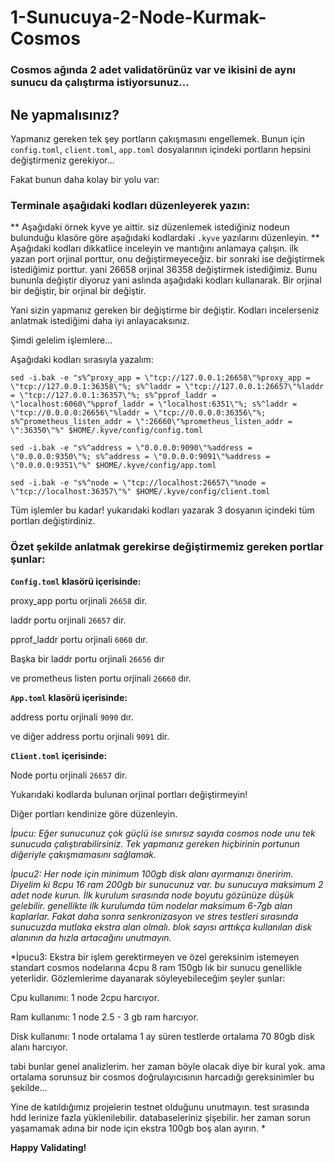 # 1-Sunucuya-2-Node-Kurmak-Cosmos

### Cosmos ağında 2 adet validatörünüz var ve ikisini de aynı sunucu da çalıştırma istiyorsunuz... 
## Ne yapmalısınız?

Yapmanız gereken tek şey portların çakışmasını engellemek. 
Bunun için `config.toml`, `client.toml`, `app.toml` dosyalarının içindeki portların hepsini değiştirmeniz gerekiyor...

Fakat bunun daha kolay bir yolu var: 

### Terminale aşağıdaki kodları düzenleyerek yazın: 
** Aşağıdaki örnek kyve ye aittir. siz düzenlemek istediğiniz nodeun bulunduğu klasöre göre aşağıdaki kodlardaki `.kyve` yazılarını düzenleyin. **
Aşağıdaki kodları dikkatlice inceleyin ve mantığını anlamaya çalışın. 
ilk yazan port orjinal porttur, onu değiştirmeyeceğiz. bir sonraki ise değiştirmek istediğimiz porttur. 
yani 26658 orjinal 36358 değiştirmek istediğimiz. Bunu bununla değiştir diyoruz yani aslında aşağıdaki kodları kullanarak. 
Bir orjinal bir değiştir, bir orjinal bir değiştir. 

Yani sizin yapmanız gereken bir değiştirme bir değiştir. 
Kodları incelerseniz anlatmak istediğimi daha iyi anlayacaksınız. 

Şimdi gelelim işlemlere...

Aşağıdaki kodları sırasıyla yazalım:

```
sed -i.bak -e "s%^proxy_app = \"tcp://127.0.0.1:26658\"%proxy_app = \"tcp://127.0.0.1:36358\"%; s%^laddr = \"tcp://127.0.0.1:26657\"%laddr = \"tcp://127.0.0.1:36357\"%; s%^pprof_laddr = \"localhost:6060\"%pprof_laddr = \"localhost:6351\"%; s%^laddr = \"tcp://0.0.0.0:26656\"%laddr = \"tcp://0.0.0.0:36356\"%; s%^prometheus_listen_addr = \":26660\"%prometheus_listen_addr = \":36350\"%" $HOME/.kyve/config/config.toml
```

```
sed -i.bak -e "s%^address = \"0.0.0.0:9090\"%address = \"0.0.0.0:9350\"%; s%^address = \"0.0.0.0:9091\"%address = \"0.0.0.0:9351\"%" $HOME/.kyve/config/app.toml
```

```
sed -i.bak -e "s%^node = \"tcp://localhost:26657\"%node = \"tcp://localhost:36357\"%" $HOME/.kyve/config/client.toml
```


Tüm işlemler bu kadar! yukarıdaki kodları yazarak 3 dosyanın içindeki tüm portları değiştirdiniz. 


### Özet şekilde anlatmak gerekirse değiştirmemiz gereken portlar şunlar: 

**`Config.toml` klasörü içerisinde:**

proxy_app portu orjinali `26658` dir.

laddr portu orjinali `26657` dir.

pprof_laddr portu orjinali `6060` dır.

Başka bir laddr portu  orjinali `26656` dır

ve prometheus listen portu orjinali `26660` dır.




**`App.toml` klasörü içerisinde:**

address portu orjinali `9090` dır.

ve diğer address portu orjinali `9091` dir.



**`Client.toml` içerisinde:**

Node portu orjinali `26657` dir. 

Yukarıdaki kodlarda bulunan orjinal portları değiştirmeyin! 

Diğer portları kendinize göre düzenleyin. 



*İpucu: Eğer sunucunuz çok güçlü ise sınırsız sayıda cosmos node unu tek sunucuda çalıştırabilirsiniz. Tek yapmanız gereken hiçbirinin portunun diğeriyle çakışmamasını sağlamak.*

*İpucu2: Her node için minimum 100gb disk alanı ayırmanızı öneririm. Diyelim ki 8cpu 16 ram 200gb bir sunucunuz var. 
bu sunucuya maksimum 2 adet node kurun. İlk kurulum sırasında node boyutu gözünüze düşük gelebilir. genellikte ilk kurulumda tüm nodelar maksimum 6-7gb alan kaplarlar. 
Fakat daha sonra senkronizasyon ve stres testleri sırasında sunucuzda mutlaka ekstra alan olmalı. blok sayısı arttıkça kullanılan disk alanının da hızla artacağını unutmayın.*

*İpucu3: Ekstra bir işlem gerektirmeyen ve özel gereksinim istemeyen standart cosmos nodelarına 4cpu 8 ram 150gb lık bir sunucu genellikle yeterlidir. 
Gözlemlerime dayanarak söyleyebileceğim şeyler şunlar: 

Cpu kullanımı: 1 node 2cpu harcıyor.

Ram kullanımı: 1 node 2.5 - 3 gb ram harcıyor. 

Disk kullanımı: 1 node ortalama 1 ay süren testlerde ortalama 70 80gb disk alanı harcıyor. 

tabi bunlar genel analizlerim. her zaman böyle olacak diye bir kural yok. ama ortalama sorunsuz bir cosmos doğrulayıcısının harcadığı gereksinimler bu şekilde... 

Yine de katıldığımız projelerin testnet olduğunu unutmayın. test sırasında hdd lerinize fazla yüklenilebilir. databaseleriniz şişebilir. 
her zaman sorun yaşamamak adına bir node için ekstra 100gb boş alan ayırın. *

**Happy Validating!**
